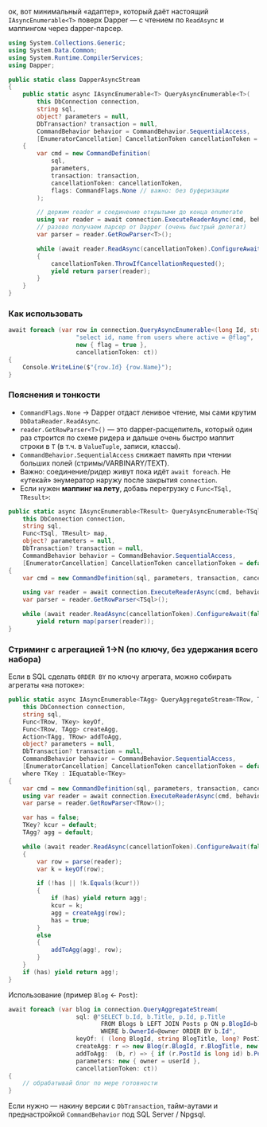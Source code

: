 ок, вот минимальный «адаптер», который даёт настоящий `IAsyncEnumerable<T>` поверх Dapper — с чтением по `ReadAsync` и маппингом через dapper-парсер.

```csharp
using System.Collections.Generic;
using System.Data.Common;
using System.Runtime.CompilerServices;
using Dapper;

public static class DapperAsyncStream
{
    public static async IAsyncEnumerable<T> QueryAsyncEnumerable<T>(
        this DbConnection connection,
        string sql,
        object? parameters = null,
        DbTransaction? transaction = null,
        CommandBehavior behavior = CommandBehavior.SequentialAccess,
        [EnumeratorCancellation] CancellationToken cancellationToken = default)
    {
        var cmd = new CommandDefinition(
            sql,
            parameters,
            transaction: transaction,
            cancellationToken: cancellationToken,
            flags: CommandFlags.None // важно: без буферизации
        );

        // держим reader и соединение открытыми до конца enumerate
        using var reader = await connection.ExecuteReaderAsync(cmd, behavior);
        // разово получаем парсер от Dapper (очень быстрый делегат) 
        var parser = reader.GetRowParser<T>();

        while (await reader.ReadAsync(cancellationToken).ConfigureAwait(false))
        {
            cancellationToken.ThrowIfCancellationRequested();
            yield return parser(reader);
        }
    }
}
```

### Как использовать

```csharp
await foreach (var row in connection.QueryAsyncEnumerable<(long Id, string Name)>(
                   "select id, name from users where active = @flag",
                   new { flag = true },
                   cancellationToken: ct))
{
    Console.WriteLine($"{row.Id} {row.Name}");
}
```

### Пояснения и тонкости

* `CommandFlags.None` → Dapper отдаст ленивое чтение, мы сами крутим `DbDataReader.ReadAsync`.
* `reader.GetRowParser<T>()` — это dapper-расщепитель, который один раз строится по схеме ридера и дальше очень быстро маппит строки в `T` (в т.ч. в `ValueTuple`, записи, классы).
* `CommandBehavior.SequentialAccess` снижает память при чтении больших полей (стримы/VARBINARY/TEXT).
* Важно: соединение/ридер живут пока идёт `await foreach`. Не «утекай» энумератор наружу после закрытия `connection`.
* Если нужен **маппинг на лету**, добавь перегрузку с `Func<TSql, TResult>`:

```csharp
public static async IAsyncEnumerable<TResult> QueryAsyncEnumerable<TSql, TResult>(
    this DbConnection connection,
    string sql,
    Func<TSql, TResult> map,
    object? parameters = null,
    DbTransaction? transaction = null,
    CommandBehavior behavior = CommandBehavior.SequentialAccess,
    [EnumeratorCancellation] CancellationToken cancellationToken = default)
{
    var cmd = new CommandDefinition(sql, parameters, transaction, cancellationToken, flags: CommandFlags.None);

    using var reader = await connection.ExecuteReaderAsync(cmd, behavior);
    var parser = reader.GetRowParser<TSql>();

    while (await reader.ReadAsync(cancellationToken).ConfigureAwait(false))
        yield return map(parser(reader));
}
```

### Стриминг с агрегацией 1→N (по ключу, без удержания всего набора)

Если в SQL сделать `ORDER BY` по ключу агрегата, можно собирать агрегаты «на потоке»:

```csharp
public static async IAsyncEnumerable<TAgg> QueryAggregateStream<TRow, TKey, TAgg>(
    this DbConnection connection,
    string sql,
    Func<TRow, TKey> keyOf,
    Func<TRow, TAgg> createAgg,
    Action<TAgg, TRow> addToAgg,
    object? parameters = null,
    DbTransaction? transaction = null,
    CommandBehavior behavior = CommandBehavior.SequentialAccess,
    [EnumeratorCancellation] CancellationToken cancellationToken = default)
    where TKey : IEquatable<TKey>
{
    var cmd = new CommandDefinition(sql, parameters, transaction, cancellationToken, CommandFlags.None);
    using var reader = await connection.ExecuteReaderAsync(cmd, behavior);
    var parse = reader.GetRowParser<TRow>();

    var has = false;
    TKey? kcur = default;
    TAgg? agg = default;

    while (await reader.ReadAsync(cancellationToken).ConfigureAwait(false))
    {
        var row = parse(reader);
        var k = keyOf(row);

        if (!has || !k.Equals(kcur!))
        {
            if (has) yield return agg!;
            kcur = k;
            agg = createAgg(row);
            has = true;
        }
        else
        {
            addToAgg(agg!, row);
        }
    }
    if (has) yield return agg!;
}
```

Использование (пример `Blog` ← `Post`):

```csharp
await foreach (var blog in connection.QueryAggregateStream(
                   sql: @"SELECT b.Id, b.Title, p.Id, p.Title 
                          FROM Blogs b LEFT JOIN Posts p ON p.BlogId=b.Id
                          WHERE b.OwnerId=@owner ORDER BY b.Id",
                   keyOf: ( (long BlogId, string BlogTitle, long? PostId, string? PostTitle) r ) => r.BlogId,
                   createAgg: r => new Blog(r.BlogId, r.BlogTitle, new List<Post>()),
                   addToAgg:  (b, r) => { if (r.PostId is long id) b.Posts.Add(new Post(id, r.PostTitle!)); },
                   parameters: new { owner = userId },
                   cancellationToken: ct))
{
    // обрабатывай блог по мере готовности
}
```

Если нужно — накину версии с `DbTransaction`, тайм-аутами и преднастройкой `CommandBehavior` под SQL Server / Npgsql.
